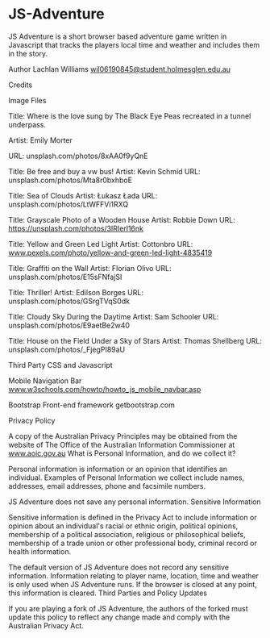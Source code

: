 # JS-Adventure
JS Adventure is a short browser based adventure game written in Javascript that tracks the players local time and weather and includes them in the story.

Author
Lachlan Williams
wil06190845@student.holmesglen.edu.au

Credits

Image Files

Title: Where is the love sung by The Black Eye Peas recreated in a tunnel underpass.

Artist: Emily Morter

URL: unsplash.com/photos/8xAA0f9yQnE

Title: Be free and buy a vw bus!
Artist: Kevin Schmid
URL: unsplash.com/photos/Mta8r0bxhboE

Title: Sea of Clouds
Artist: Łukasz Łada
URL: unsplash.com/photos/LtWFFVi1RXQ

Title: Grayscale Photo of a Wooden House
Artist: Robbie Down
URL: https://unsplash.com/photos/3IRIerl16nk

Title: Yellow and Green Led Light
Artist: Cottonbro
URL: www.pexels.com/photo/yellow-and-green-led-light-4835419

Title: Graffiti on the Wall
Artist: Florian Olivo
URL: unsplash.com/photos/E15sFNfajSI

Title: Thriller!
Artist: Edilson Borges
URL: unsplash.com/photos/GSrgTVqS0dk

Title: Cloudy Sky During the Daytime
Artist: Sam Schooler
URL: unsplash.com/photos/E9aetBe2w40

Title: House on the Field Under a Sky of Stars
Artist: Thomas Shellberg 
URL: unsplash.com/photos/_FjegPI89aU

Third Party CSS and Javascript

Mobile Navigation Bar
www.w3schools.com/howto/howto_js_mobile_navbar.asp

Bootstrap Front-end framework
getbootstrap.com

Privacy Policy

A copy of the Australian Privacy Principles may be obtained from the website of The Office of the Australian Information Commissioner at www.aoic.gov.au
What is Personal Information, and do we collect it?

Personal information is information or an opinion that identifies an individual. Examples of Personal Information we collect include names, addresses, email addresses, phone and facsimile numbers.

JS Adventure does not save any personal information.
Sensitive Information

Sensitive information is defined in the Privacy Act to include information or opinion about an individual's racial or ethnic origin, political opinions, membership of a political association, religious or philosophical beliefs, membership of a trade union or other professional body, criminal record or health information.

The default version of JS Adventure does not record any sensitive information. Information relating to player name, location, time and weather is only used when JS Adventure runs. If the browser is closed at any point, this information is cleared.
Third Parties and Policy Updates

If you are playing a fork of JS Adventure, the authors of the forked must update this policy to reflect any change made and comply with the Australian Privacy Act.